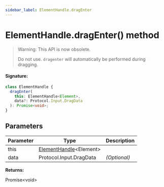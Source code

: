 ```yaml
---
sidebar_label: ElementHandle.dragEnter
---
```


# ElementHandle.dragEnter() method

> Warning: This API is now obsolete.
>
> Do not use. `dragenter` will automatically be performed during dragging.

#### Signature:

```typescript
class ElementHandle {
  dragEnter(
    this: ElementHandle<Element>,
    data?: Protocol.Input.DragData
  ): Promise<void>;
}
```

## Parameters

| Parameter | Type                                                         | Description  |
| --------- | ------------------------------------------------------------ | ------------ |
| this      | [ElementHandle](./puppeteer.elementhandle.md)&lt;Element&gt; |              |
| data      | Protocol.Input.DragData                                      | _(Optional)_ |

**Returns:**

Promise&lt;void&gt;
